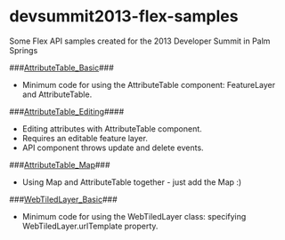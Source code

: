 devsummit2013-flex-samples
==========================

Some Flex API samples created for the 2013 Developer Summit in Palm Springs

###[AttributeTable_Basic](http://bsvensson.github.com/devsummit2013-flex-samples/AttributeTable_Basic.html)###
* Minimum code for using the AttributeTable component: FeatureLayer and AttributeTable.

###[AttributeTable_Editing](http://bsvensson.github.com/devsummit2013-flex-samples/AttributeTable_Editing.html)####
* Editing attributes with AttributeTable component.
* Requires an editable feature layer.
* API component throws update and delete events.

###[AttributeTable_Map](http://bsvensson.github.com/devsummit2013-flex-samples/AttributeTable_Map.html)###
* Using Map and AttributeTable together - just add the Map :)

###[WebTiledLayer_Basic](http://bsvensson.github.com/devsummit2013-flex-samples/WebTiledLayer_Basic.html)###
* Minimum code for using the WebTiledLayer class: specifying WebTiledLayer.urlTemplate property.

